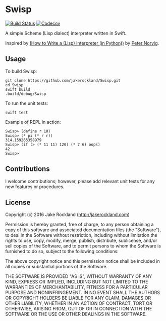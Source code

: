 # Swisp

[![Build Status](https://travis-ci.org/jakerockland/Swisp.svg?branch=master)](https://travis-ci.org/jakerockland/Swisp) [![Codecov](https://img.shields.io/codecov/c/github/jakerockland/Swisp.svg?branch=master)](https://codecov.io/gh/jakerockland/Swisp/branch/master)

A simple Scheme (Lisp dialect) interpreter written in Swift.

Inspired by [(How to Write a (Lisp) Interpreter (in Python))](http://norvig.com/lispy.html) by [Peter Norvig](http://norvig.com).

## Usage

To build Swisp:

```
git clone https://github.com/jakerockland/Swisp.git
cd Swisp
swift build
.build/debug/Swisp
```

To run the unit tests:

```
swift test
```

Example of REPL in action:

```
Swisp> (define r 10)
Swisp> (* pi (* r r))
314.159265358979
Swisp> (if (> (* 11 11) 120) (* 7 6) oops)
42
Swisp> 
```

## Contributions

I welcome contributions; however, please add relevant unit tests for any new features or procedures.

## License

Copyright (c) 2016 Jake Rockland (http://jakerockland.com)

Permission is hereby granted, free of charge, to any person obtaining a copy of this software and associated documentation files (the "Software"), to deal in the Software without restriction, including without limitation the rights to use, copy, modify, merge, publish, distribute, sublicense, and/or sell copies of the Software, and to permit persons to whom the Software is furnished to do so, subject to the following conditions:

The above copyright notice and this permission notice shall be included in all copies or substantial portions of the Software.

THE SOFTWARE IS PROVIDED "AS IS", WITHOUT WARRANTY OF ANY KIND, EXPRESS OR IMPLIED, INCLUDING BUT NOT LIMITED TO THE WARRANTIES OF MERCHANTABILITY, FITNESS FOR A PARTICULAR PURPOSE AND NONINFRINGEMENT. IN NO EVENT SHALL THE AUTHORS OR COPYRIGHT HOLDERS BE LIABLE FOR ANY CLAIM, DAMAGES OR OTHER LIABILITY, WHETHER IN AN ACTION OF CONTRACT, TORT OR OTHERWISE, ARISING FROM, OUT OF OR IN CONNECTION WITH THE SOFTWARE OR THE USE OR OTHER DEALINGS IN THE SOFTWARE.
